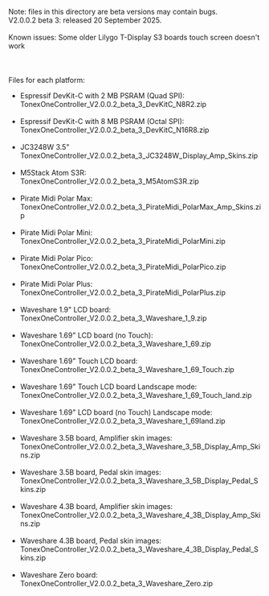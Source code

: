 Note: files in this directory are beta versions may contain bugs.
<br>
V2.0.0.2 beta 3: released 20 September 2025.
<br><br>
Known issues: Some older Lilygo T-Display S3 boards touch screen doesn't work
<br><br>
<br><br>
Files for each platform:
- Espressif DevKit-C with 2 MB PSRAM (Quad SPI):<br>
TonexOneController_V2.0.0.2_beta_3_DevKitC_N8R2.zip
<br><br>
- Espressif DevKit-C with 8 MB PSRAM (Octal SPI):<br>
TonexOneController_V2.0.0.2_beta_3_DevKitC_N16R8.zip
<br><br>
- JC3248W 3.5"<br>
TonexOneController_V2.0.0.2_beta_3_JC3248W_Display_Amp_Skins.zip
<br><br>
- M5Stack Atom S3R:<br>
TonexOneController_V2.0.0.2_beta_3_M5AtomS3R.zip
<br><br>
- Pirate Midi Polar Max:<br>
TonexOneController_V2.0.0.2_beta_3_PirateMidi_PolarMax_Amp_Skins.zip
<br><br>
- Pirate Midi Polar Mini:<br>
TonexOneController_V2.0.0.2_beta_3_PirateMidi_PolarMini.zip
<br><br>
- Pirate Midi Polar Pico:<br>
TonexOneController_V2.0.0.2_beta_3_PirateMidi_PolarPico.zip
<br><br>
- Pirate Midi Polar Plus:<br>
TonexOneController_V2.0.0.2_beta_3_PirateMidi_PolarPlus.zip
<br><br>
- Waveshare 1.9" LCD board:<br>
TonexOneController_V2.0.0.2_beta_3_Waveshare_1_9.zip
<br><br>
- Waveshare 1.69" LCD board (no Touch):<br>
TonexOneController_V2.0.0.2_beta_3_Waveshare_1_69.zip
<br><br>
- Waveshare 1.69" Touch LCD board:<br>
TonexOneController_V2.0.0.2_beta_3_Waveshare_1_69_Touch.zip
<br><br>
- Waveshare 1.69" Touch LCD board Landscape mode:<br>
TonexOneController_V2.0.0.2_beta_3_Waveshare_1_69_Touch_land.zip
<br><br>
- Waveshare 1.69" LCD board (no Touch) Landscape mode:<br>
TonexOneController_V2.0.0.2_beta_3_Waveshare_1_69land.zip
<br><br>
- Waveshare 3.5B board, Amplifier skin images:<br>
TonexOneController_V2.0.0.2_beta_3_Waveshare_3_5B_Display_Amp_Skins.zip
<br><br>
- Waveshare 3.5B board, Pedal skin images:<br>
TonexOneController_V2.0.0.2_beta_3_Waveshare_3_5B_Display_Pedal_Skins.zip
<br><br>
- Waveshare 4.3B board, Amplifier skin images:<br>
TonexOneController_V2.0.0.2_beta_3_Waveshare_4_3B_Display_Amp_Skins.zip
<br><br>
- Waveshare 4.3B board, Pedal skin images:<br>
TonexOneController_V2.0.0.2_beta_3_Waveshare_4_3B_Display_Pedal_Skins.zip
<br><br>
- Waveshare Zero board:<br>
TonexOneController_V2.0.0.2_beta_3_Waveshare_Zero.zip



